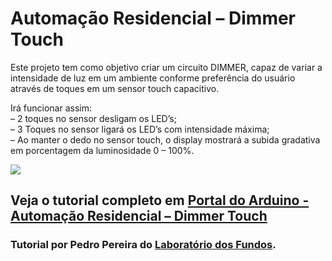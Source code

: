 # Automação Residencial – Dimmer Touch
Este projeto tem como objetivo criar um circuito DIMMER, capaz de variar a intensidade de luz em um ambiente conforme preferência do usuário através de toques em um sensor touch capacitivo.

Irá funcionar assim:<br />
– 2 toques no sensor desligam os LED’s; <br />
– 3 Toques no sensor ligará os LED’s com intensidade máxima;<br />
– Ao manter o dedo no sensor touch, o display mostrará a subida gradativa em porcentagem da luminosidade 0 – 100%.

<img src="http://portaldoarduino.com.br/wp-content/uploads/2018/11/SENSOR-DE-TOQUES_bb-1024x831.jpg" />

## Veja o tutorial completo em <a href="http://portaldoarduino.com.br/automacao-residencial-dimmer-touch/" target="_blank">Portal do Arduino - Automação Residencial – Dimmer Touch</a>

### Tutorial por Pedro Pereira do <a href="https://www.instagram.com/laboratorio_dosfundos/">Laboratório dos Fundos</a>.
